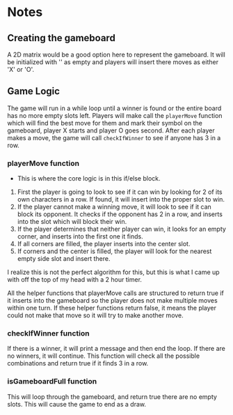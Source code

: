 # Notes

## Creating the gameboard

A 2D matrix would be a good option here to represent the gameboard. It will be initialized with '' as empty and players will insert there moves as either 'X' or 'O'.

## Game Logic

The game will run in a while loop until a winner is found or the entire board has no more empty slots left. Players will make call the `playerMove` function which will find the best move for them and mark their symbol on the gameboard, player X starts and player O goes second. After each player makes a move, the game will call `checkIfWinner` to see if anyone has 3 in a row.

### playerMove function

- This is where the core logic is in this if/else block.

1. First the player is going to look to see if it can win by looking for 2 of its own characters in a row. If found, it will insert into the proper slot to win.
2. If the player cannot make a winning move, it will look to see if it can block its opponent. It checks if the opponent has 2 in a row, and inserts into the slot which will block their win.
3. If the player determines that neither player can win, it looks for an empty corner, and inserts into the first one it finds.
4. If all corners are filled, the player inserts into the center slot.
5. If corners and the center is filled, the player will look for the nearest empty side slot and insert there.

I realize this is not the perfect algorithm for this, but this is what I came up with off the top of my head with a 2 hour timer.

All the helper functions that playerMove calls are structured to return true if it inserts into the gameboard so the player does not make multiple moves within one turn. If these helper functions return false, it means the player could not make that move so it will try to make another move.

### checkIfWinner function

If there is a winner, it will print a message and then end the loop. If there are no winners, it will continue. This function will check all the possible combinations and return true if it finds 3 in a row.

### isGameboardFull function

This will loop through the gameboard, and return true there are no empty slots. This will cause the game to end as a draw.
